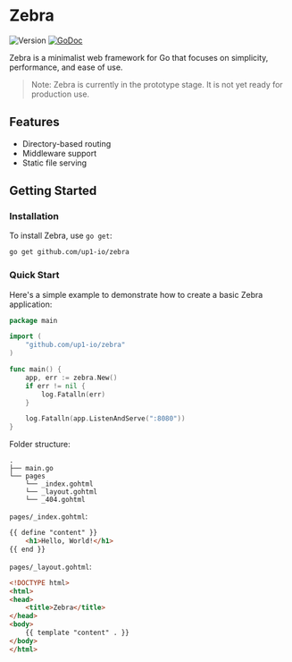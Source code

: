 # Zebra

![Version](https://img.shields.io/badge/Version-Prototype-red)
[![GoDoc](https://godoc.org/github.com/up1-io/zebra?status.svg)](https://godoc.org/github.com/up1-io/zebra)

Zebra is a minimalist web framework for Go that focuses on simplicity, performance, and ease of use.

> Note: Zebra is currently in the prototype stage. It is not yet ready for production use.

## Features

- Directory-based routing
- Middleware support
- Static file serving

## Getting Started

### Installation

To install Zebra, use `go get`:

```bash
go get github.com/up1-io/zebra
```

### Quick Start

Here's a simple example to demonstrate how to create a basic Zebra application:

```go
package main

import (
	"github.com/up1-io/zebra"
)

func main() {
	app, err := zebra.New()
	if err != nil {
		log.Fatalln(err)
	}

	log.Fatalln(app.ListenAndServe(":8080"))
}
```

Folder structure:

```
.
├── main.go
└── pages
    └── _index.gohtml
    └── _layout.gohtml
    └── _404.gohtml
```

`pages/_index.gohtml`:

```html
{{ define "content" }}
    <h1>Hello, World!</h1>
{{ end }}
```

`pages/_layout.gohtml`:

```html
<!DOCTYPE html>
<html>
<head>
    <title>Zebra</title>
</head>
<body>
    {{ template "content" . }}
</body>
</html>
```